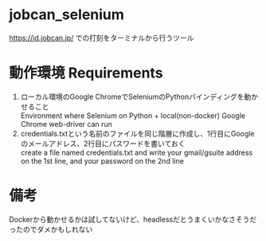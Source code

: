 # jobcan_selenium
https://id.jobcan.jp/ での打刻をターミナルから行うツール

# 動作環境 Requirements
1. ローカル環境のGoogle ChromeでSeleniumのPythonバインディングを動かせること  
   Environment where Selenium on Python + local(non-docker) Google Chrome web-driver can run  
2. credentials.txtという名前のファイルを同じ階層に作成し、1行目にGoogleのメールアドレス、2行目にパスワードを書いておく  
   create a file named credentials.txt and write your gmail/gsuite address on the 1st line, and your password on the 2nd line  

# 備考
Dockerから動かせるかは試してないけど、headlessだとうまくいかなさそうだったのでダメかもしれない

